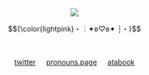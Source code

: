 <p align="center"> 
<p align="center">
 <img src="https://github.com/user-attachments/assets/bcd9f8bc-6b21-4409-8ab1-7a925c741b4d" </p>


<p align="center">$${\color{lightpink}・┆✦ʚ♡ɞ✦ ┆・}$$

 
　<p align="center">[twitter](https://x.com/catfriin)   [pronouns.page](https://en.pronouns.page/@catfrin)   [atabook](https://angelcrush.atabook.org)
